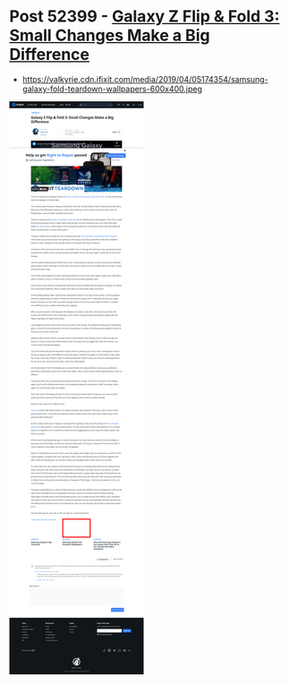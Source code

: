 # Post 52399 - [Galaxy Z Flip &#038; Fold 3: Small Changes Make a Big Difference](https://www.ifixit.com/News/52399/galaxy-z-flip-fold-3-small-changes-make-a-big-difference)

- https://valkyrie.cdn.ifixit.com/media/2019/04/05174354/samsung-galaxy-fold-teardown-wallpapers-600x400.jpeg

![screencap](screenshots/d29fad64-2e60-41ff-859e-983dcbf33057.png)
